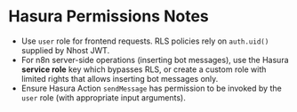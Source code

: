 # Hasura Permissions Notes

- Use `user` role for frontend requests. RLS policies rely on `auth.uid()` supplied by Nhost JWT.
- For n8n server-side operations (inserting bot messages), use the Hasura **service role** key which bypasses RLS, or create a custom role with limited rights that allows inserting bot messages only.
- Ensure Hasura Action `sendMessage` has permission to be invoked by the `user` role (with appropriate input arguments).
